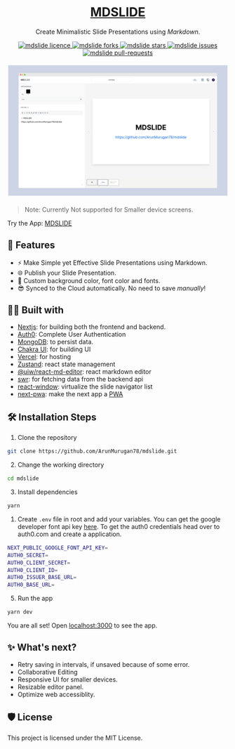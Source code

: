 <h1 align="center"><a href="https://mdslide.vercel.app/" target="_blank"> MDSLIDE </a></h1>

<p align="center">
Create Minimalistic Slide Presentations using <i>Markdown</i>.
</p>

<p align="center">
<a href="https://github.com/arunmurugan78/mdslide/blob/master/LICENSE" target="blank">
<img src="https://img.shields.io/github/license/arunmurugan78/mdslide?style=flat-square" alt="mdslide licence" />
</a>
<a href="https://github.com/arunmurugan78/mdslide/fork" target="blank">
<img src="https://img.shields.io/github/forks/arunmurugan78/mdslide?style=flat-square" alt="mdslide forks"/>
</a>
<a href="https://github.com/arunmurugan78/mdslide/stargazers" target="blank">
<img src="https://img.shields.io/github/stars/arunmurugan78/mdslide?style=flat-square" alt="mdslide stars"/>
</a>
<a href="https://github.com/arunmurugan78/mdslide/issues" target="blank">
<img src="https://img.shields.io/github/issues/arunmurugan78/mdslide?style=flat-square" alt="mdslide issues"/>
</a>
<a href="https://github.com/arunmurugan78/mdslide/pulls" target="blank">
<img src="https://img.shields.io/github/issues-pr/arunmurugan78/mdslide?style=flat-square" alt="mdslide pull-requests"/>
</a>

</p>


<p align="center" style="margin-top: 20px; margin-bottom: 20px">
<img src="./public/mockup.png" width="500px" style="margin: auto;"/>
</p>

>Note: Currently Not supported for Smaller device screens.

Try the App: [MDSLIDE](https://mdslide.vercel.app/) 

## 🚀 Features

+  ⚡ Make Simple yet Effective Slide Presentations using Markdown.
+  🌐  Publish your Slide Presentation.
+ 🎨  Custom background color, font color and fonts.
+ 😎  Synced to the Cloud automatically. No need to save *manually*!



## 👨‍💻 Built with
+ [Nextjs](https://nextjs.org/): for building both the frontend and backend.
+ [Auth0](https://auth0.com/z): Complete User Authentication
+ [MongoDB](https://www.mongodb.com/): to persist data.
+ [Chakra UI](https://chakra-ui.com/): for building UI
+ [Vercel](https://vercel.com/): for hosting
+ [Zustand](https://zustand.surge.sh): react state management  
+ [@uiw/react-md-editor](https://uiwjs.github.io/react-md-editor/): react markdown editor
+ [swr](https://swr.vercel.app/): for fetching data from the backend api
+ [react-window](react-window.now.sh/): virtualize the slide navigator list
+ [next-pwa](https://github.com/shadowwalker/next-pwa): make the next app a [PWA](https://web.dev/progressive-web-apps/)


## 🛠️ Installation Steps

1. Clone the repository

```bash
git clone https://github.com/ArunMurugan78/mdslide.git
```

2. Change the working directory

```bash
cd mdslide
```

3. Install dependencies

```bash
yarn
```

1. Create `.env` file in root and add your variables. You can get the google developer font api key [here](https://developers.google.com/fonts/docs/developer_api). To get the auth0 credentials head over to auth0.com and create a application.

```bash
NEXT_PUBLIC_GOOGLE_FONT_API_KEY=
AUTH0_SECRET=
AUTH0_CLIENT_SECRET=
AUTH0_CLIENT_ID=
AUTH0_ISSUER_BASE_URL=
AUTH0_BASE_URL=
```

5. Run the app

```bash
yarn dev
```

You are all set! Open [localhost:3000](http://localhost:3000/) to see the app.

## ✨ What's next?

+ Retry saving in intervals, if unsaved because of some error.
+ Collaborative Editing
+ Responsive UI for smaller devices.
+ Resizable editor panel.
+ Optimize web accessiblity.

## 🛡 License
This project is licensed under the MIT License.

